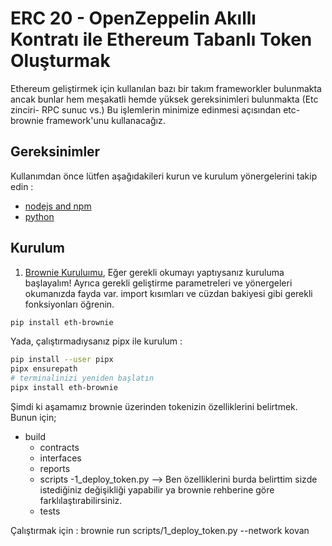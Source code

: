 # ERC 20 - OpenZeppelin Akıllı Kontratı ile Ethereum Tabanlı Token Oluşturmak

Ethereum geliştirmek için kullanılan bazı bir takım frameworkler bulunmakta ancak bunlar hem meşakatli hemde yüksek gereksinimleri bulunmakta (Etc zinciri- RPC sunuc vs.)
Bu işlemlerin minimize edinmesi açısından etc-brownie framework'unu kullanacağız.

## Gereksinimler  
Kullanımdan önce lütfen aşağıdakileri kurun ve kurulum yönergelerini takip edin : 

- [nodejs and npm](https://nodejs.org/en/download/)
- [python](https://www.python.org/downloads/)

## Kurulum

1. [Brownie Kuruluımu](https://eth-brownie.readthedocs.io/en/stable/install.html), Eğer gerekli okumayı yaptıysanız kuruluma başlayalım! Ayrıca gerekli geliştirme parametreleri ve yönergeleri okumanızda fayda var. import kısımları ve cüzdan bakiyesi gibi gerekli fonksiyonları öğrenin.

```bash
pip install eth-brownie
```
Yada, çalıştırmadıysanız pipx ile kurulum : 
```bash
pip install --user pipx
pipx ensurepath
# terminalinizi yeniden başlatın
pipx install eth-brownie
```

Şimdi ki aşamamız brownie üzerinden tokenizin özelliklerini belirtmek. Bunun için;

- build
	- contracts
	- interfaces
	- reports
	- scripts
		-1_deploy_token.py   --> Ben özelliklerini burda belirttim sizde istediğiniz değişikliği yapabilir ya brownie rehberine göre farklılaştırabilirsiniz.
	- tests



Çalıştırmak için : brownie run scripts/1_deploy_token.py  --network kovan

